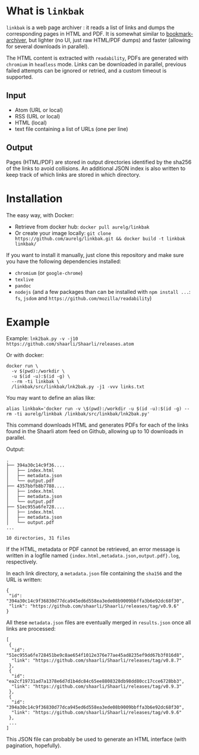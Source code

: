 # What is `linkbak`

`linkbak` is a web page archiver : it reads a list of links and dumps the
corresponding pages in HTML and PDF. It is somewhat similar to
[bookmark-archiver](https://github.com/pirate/bookmark-archiver), but lighter
(no UI, just raw HTML/PDF dumps) and faster (allowing for several downloads in
parallel).

The HTML content is extracted with `readability`, PDFs are generated with
`chromium` in `headless` mode. Links can be downloaded in parallel, previous
failed attempts can be ignored or retried, and a custom timeout is supported.

## Input

- Atom (URL or local)
- RSS (URL or local)
- HTML (local)
- text file containing a list of URLs (one per line)

## Output

Pages (HTML/PDF) are stored in output directories identified by the sha256 of
the links to avoid collisions. An additional JSON index is also written to keep
track of which links are stored in which directory.

# Installation

The easy way, with Docker:

- Retrieve from docker hub: `docker pull aurelg/linkbak`
- Or create your image locally: `git clone https://github.com/aurelg/linkbak.git && docker build -t linkbak linkbak/`

If you want to install it manually, just clone this repository and make sure you
have the following dependencies installed:

- `chromium` (or `google-chrome`)
- `texlive`
- `pandoc`
- `nodejs` (and a few packages than can be installed with `npm install ...`: `fs`, `jsdom` and `https://github.com/mozilla/readability`)

# Example

Example: `lnk2bak.py -v -j10 https://github.com/shaarli/Shaarli/releases.atom`

Or with docker:

```
docker run \
  -v $(pwd):/workdir \
  -u $(id -u):$(id -g) \
  --rm -ti linkbak \
  /linkbak/src/linkbak/lnk2bak.py -j1 -vvv links.txt
```

You may want to define an alias like:

`alias linkbak='docker run -v \$(pwd):/workdir -u $(id -u):$(id -g) --rm -ti aurelg/linkbak /linkbak/src/linkbak/lnk2bak.py'`

This command downloads HTML and generates PDFs for each of the links found in
the Shaarli atom feed on Github, allowing up to 10 downloads in parallel.

Output:

```
.
├── 394a30c14c9f36....
│   ├── index.html
│   ├── metadata.json
│   └── output.pdf
├── 4357bbfb8b7788....
│   ├── index.html
│   ├── metadata.json
│   └── output.pdf
├── 51ec955a6fe728....
│   ├── index.html
│   ├── metadata.json
│   └── output.pdf
...

10 directories, 31 files
```

If the HTML, metadata or PDF cannot be retrieved, an error message is written in
a logfile named `{index.html,metadata.json,output.pdf}.log`, respectively.

In each link directory, a `metadata.json` file containing the `sha156` and the
URL is written:

```
{
 "id": "394a30c14c9f36830d77dca945ed6d558ea3ede08b9009bbffa3b6e92dc68f30",
 "link": "https://github.com/shaarli/Shaarli/releases/tag/v0.9.6"
}
```

All these `metadata.json` files are eventually merged in `results.json` once all
links are processed:

```
[
 {
  "id": "51ec955a6fe728451be9c8ae654f1012e376e77ae45ad8235ef9dd67b3f016d8",
  "link": "https://github.com/shaarli/Shaarli/releases/tag/v0.8.7"
 },
 {
  "id": "ea2cf19731ad7a1378e6d7d1b4dc84c65ee8808328db98dd80cc17cce6728bb3",
  "link": "https://github.com/shaarli/Shaarli/releases/tag/v0.9.3"
 },
 {
  "id": "394a30c14c9f36830d77dca945ed6d558ea3ede08b9009bbffa3b6e92dc68f30",
  "link": "https://github.com/shaarli/Shaarli/releases/tag/v0.9.6"
 },
 ...
]
```

This JSON file can probably be used to generate an HTML interface (with
pagination, hopefully).
